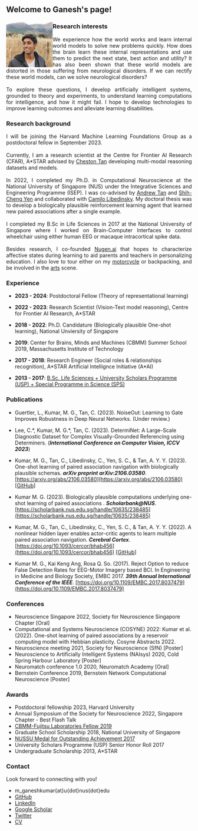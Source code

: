 ## Welcome to Ganesh's page!

<img align="left" src="ganesh_informal_square.jpg" width="25%" id="hp"/> 


### Research interests
<p align="justify">
We experience how the world works and learn internal world models to solve new problems quickly.
How does the brain learn these internal representations and use them to predict the next state, best action and utility? 
It has also been shown that these world models are distorted in those suffering from neurological disorders. 
If we can rectify these world models, can we solve neurological disorders?
<br>
<br>
To explore these questions, I develop artificially intelligent systems, grounded to theory and experiments, 
to understand learning computations for intelligence, and how it might fail. 
I hope to develop technologies to improve learning outcomes and alleviate learning disabilities.
</p>

### Research background
<p align="justify">
I will be joining the Harvard Machine Learning Foundations Group as a postdoctoral fellow in September 2023. 
<br>
<br>
Currently, I am a research scientist at the Centre for Frontier AI Research (CFAR), A*STAR advised by 
<a href="https://www.a-star.edu.sg/cfar/about-cfar/our-team/dr-cheston-tan">Cheston Tan</a> 
developing multi-modal reasoning datasets and models.
<br>
<br>
In 2022, I completed my Ph.D. in Computational Neuroscience at the National University of Singapore (NUS) under the Integrative Sciences and Engineering Programme (ISEP).
I was co-advised by <a href="https://nus.edu.sg/lsi/principal-investigators-3/dr-andrew-tan-yong-yi/">Andrew Tan</a> and 
<a href="https://cde.nus.edu.sg/idp/staff/yen-shih-cheng/">Shih-Cheng Yen</a> and collaborated with 
<a href="http://camilolibedinsky.com/">Camilo Libedinsky</a>. 
My doctoral thesis was to develop a biologically plausible reinforcement learning agent that learned 
new paired associations after a single example. 
<br>
<br>
I completed my B.Sc in Life Sciences in 2017 at the National University of Singapore where 
I worked on Brain-Computer Interfaces to control wheelchair using either human EEG or macaque intracortical spike data.
<br>
<br>
Besides research, I co-founded <a href="https://nugen.ai">Nugen.ai</a> that hopes to characterize 
affective states during learning to aid parents and teachers in personalizing education. 
I also love to tour either on my <a href="https://news.nus.edu.sg/record-breaking-trip-to-gain-experience/">motorcycle</a> or backpacking, 
and be involved in the <a href="https://news.nus.edu.sg/news-reports/sangae-muzhangu-won-gold-saadhana-project-won-platinum">arts</a> scene.
</p>

### Experience

- **2023 - 2024**: Postdoctoral Fellow (Theory of representational learning)

- **2022 - 2023**: Research Scientist (Vision-Text model reasoning), Centre for Frontier AI Research, A*STAR

- **2018 - 2022**: Ph.D. Candidature (Biologically plausible One-shot learning), National Unviersity of Singapore

- **2019**: Center for Brains, Minds and Machines (CBMM) Summer School 2019, Massachusetts Institute of Technology

- **2017 - 2018**: Research Engineer (Social roles & relationships recognition), A\*STAR Artificial Intellignce Initiative (A\*AI)

- **2013 - 2017**: [B.Sc. Life Sciences + University Scholars Programme (USP) + Special Programme in Science (SPS)](https://www.facebook.com/nus.singapore/videos/10155508729748540/)

### Publications

- Guertler, L., Kumar, M. G., Tan, C. (2023). NoiseOut: Learning to Gate Improves Robustness in Deep Neural Networks. (Under review.)

- Lee, C.\*, Kumar, M. G.\*, Tan, C. (2023). DetermiNet: A Large-Scale Diagnostic Dataset for Complex Visually-Grounded Referencing using Determiners. (***International Conference on Computer Vision, ICCV 2023***)

- Kumar, M. G., Tan, C., Libedinsky, C., Yen, S. C., & Tan, A. Y. Y. (2023). One-shot learning of paired association navigation with biologically plausible schemas. ***arXiv preprint arXiv:2106.03580***. [https://arxiv.org/abs/2106.03580](https://arxiv.org/abs/2106.03580) [[GitHub](https://github.com/mgkumar138/schema4one)]

- Kumar M. G. (2023). Biologically plausible computations underlying one-shot learning of paired associations . ***Scholarbank@NUS***. [https://scholarbank.nus.edu.sg/handle/10635/238485](https://scholarbank.nus.edu.sg/handle/10635/238485)

- Kumar, M. G., Tan, C., Libedinsky, C., Yen, S. C., & Tan, A. Y. Y. (2022). A nonlinear hidden layer enables actor-critic agents to learn multiple paired association navigation. ***Cerebral Cortex***. [https://doi.org/10.1093/cercor/bhab456](https://doi.org/10.1093/cercor/bhab456) [[GitHub](https://github.com/mgkumar138/TDHL_6PA)]

- Kumar M. G., Kai Keng Ang, Rosa Q. So. (2017). Reject Option to reduce False Detection Rates for EEG-Motor Imagery based BCI. In Engineering in Medicine and Biology Society, EMBC 2017. ***39th Annual International Conference of the IEEE***. [https://doi.org/10.1109/EMBC.2017.8037479](https://doi.org/10.1109/EMBC.2017.8037479)


### Conferences

- Neuroscience Singapore 2022, Society for Neuroscience Singapore Chapter [Oral] 
- Computational and Systems Neuroscience (COSYNE) 2022: Kumar et al. (2022). One-shot learning of paired associations by a reservoir computing model with Hebbian plasticity. Cosyne Abstracts 2022.
- Neuroscience meeting 2021, Society for Neuroscience (SfN) [Poster]
- Neuroscience to Artificially Intelligent Systems (NAIsys) 2020, Cold Spring Harbour Laboratory [Poster]
- Neuromatch conference 1.0 2020, Neuromatch Academy [Oral]
- Bernstein Conference 2019, Bernstein Network Computational Neuroscience [Poster]

### Awards

- Postdoctoral fellowship 2023, Harvard University
- Annual Symposium of the Society for Neuroscience 2022, Singapore Chapter - Best Flash Talk 
- [CBMM-Fujitsu Laboratories Fellow 2019](https://cbmm.mit.edu/summer-school/fellows)
- Graduate School Scholarship 2018, National University of Singapore
- [NUSSU Medal for Outstanding Achievement 2017](https://www.usp.nus.edu.sg/curriculum/awards-and-recognition/award-winners-of-class-2017/)
- University Scholars Programme (USP) Senior Honor Roll 2017
- Undergraduate Scholarship 2013, A\*STAR 

### Contact

Look forward to connecting with you!
+ m_ganeshkumar{at}u{dot}nus{dot}edu
+ [GitHub](https://github.com/mgkumar138)
+ [LinkedIn](https://www.linkedin.com/in/m-ganesh-kumar/)
+ [Google Scholar](https://scholar.google.com/citations?hl=en&user=sFfy1q4AAAAJ)
+ [Twitter](https://twitter.com/Ganeshk92)
+ <a href="Resume_Ganesh_170723.pdf">CV</a>
